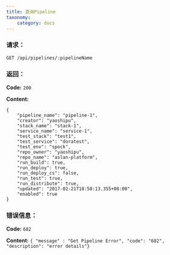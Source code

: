 ```yaml
---
title: 查询Pipeline
taxonomy:
    category: docs
---
```


### 请求：

    GET /api/pipelines/:pipelineName

### 返回：

**Code:** `200`

**Content:** 

```
{
    "pipeline_name": "pipeline-1",
    "creator": "yaoshipu",
    "stack_name": "stack-1",
    "service_name": "service-1",
    "test_stack": "test1",
    "test_service": "doratest",
    "test_env": "spock",
    "repo_owner": "yaoshipu",
    "repo_name": "aslan-platform",
    "run_build": true,
    "run_deploy": true,
    "run_deploy_cs": false,
    "run_test": true,
    "run_distribute": true,
    "updated": "2017-02-21T18:58:13.355+08:00",
    "enabled": true
}
```	

### 错误信息：

**Code:** `682`

**Content:** `{ "message" : "Get Pipeline Error", "code": "682", "description": "error details"}`